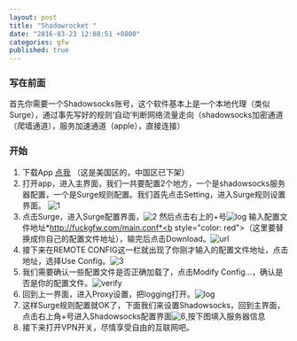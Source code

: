 ```yaml
---
layout: post
title: "Shadowrocket "
date: "2016-03-23 12:08:51 +0800"
categories: gfw
published: true
---
```




### 写在前面    
首先你需要一个Shadowsocks账号，这个软件基本上是一个本地代理（类似Surge），通过事先写好的规则‘自动’判断网络流量走向（shadowsocks加密通道（爬墙通道），服务加速通道（apple），直接连接）

### 开始
1. 下载App [点我](https://itunes.apple.com/us/app/shadowrocket-for-shadowsocks/id932747118?mt=8#) （这是美国区的，中国区已下架）
2. 打开app，进入主界面，我们一共要配置2个地方，一个是shadowsocks服务器配置，一个是Surge规则配置。我们首先点击Setting，进入Surge规则设置界面。  ![1]({{site.baseurl}}/_src/20160323_shadowrocket/1.jpg)
3. 点击Surge，进入Surge配置界面，![2]({{site.baseurl}}/_src/20160323_shadowrocket/2.jpg)  然后点击右上的+号![log]({{site.baseurl}}/_src/20160323_shadowrocket/7.PNG)  输入配置文件地址*http://fuckgfw.com/main.conf*<b style="color: red">（这里要替换成你自己的配置文件地址）</b>，输完后点击Download。![url]({{site.baseurl}}/_src/20160323_shadowrocket/8.PNG)  
4. 接下来在REMOTE CONFIG这一栏就出现了你刚才输入的配置文件地址，点击地址，选择Use Config。![3]({{site.baseurl}}/_src/20160323_shadowrocket/3.jpg)  
5. 我们需要确认一些配置文件是否正确加载了，点击Modify Config...，确认是否是你的配置文件。![verify]({{site.baseurl}}/_src/20160323_shadowrocket/4.jpg)  
6. 回到上一界面，进入Proxy设置，把logging打开。![log]({{site.baseurl}}/_src/20160323_shadowrocket/5.jpg)  
7. 这样Surge规则配置就OK了，下面我们来设置Shadowsocks，回到主界面，点击右上角+号进入Shadowsocks配置界面![6]({{site.baseurl}}/_src/20160323_shadowrocket/6.jpg),按下图填入服务器信息
8. 接下来打开VPN开关，尽情享受自由的互联网吧。
